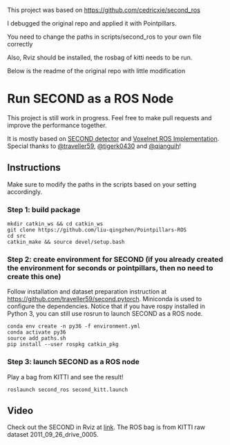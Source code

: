 This project was based on https://github.com/cedricxie/second_ros 

I debugged the original repo and applied it with Pointpillars.

You need to change the paths in scripts/second_ros to your own file correctly

Also, Rviz should be installed, the rosbag of kitti needs to be run.

Below is the readme of the original repo with little modification


# Run SECOND as a ROS Node

This project is still work in progress. Feel free to make pull requests and improve the performance together.

It is mostly based on [SECOND detector](https://github.com/traveller59/second.pytorch) and [Voxelnet ROS Implementation](https://github.com/tigerk0430/voxelnet_ros). Special thanks to [@traveller59](https://github.com/traveller59), [@tigerk0430](https://github.com/tigerk0430) and [@qianguih](https://github.com/qianguih)!

## Instructions
Make sure to modify the paths in the scripts based on your setting accordingly.

### Step 1: build package
```
mkdir catkin_ws && cd catkin_ws
git clone https://github.com/liu-qingzhen/Pointpillars-ROS
cd src
catkin_make && source devel/setup.bash
```

### Step 2: create environment for SECOND (if you already created the environment for seconds or pointpillars, then no need to create this one)
Follow installation and dataset preparation instruction at https://github.com/traveller59/second.pytorch. Miniconda is used to configure the dependencies. Notice that if you have rospy installed in Python 3, you can still use rosrun to launch SECOND as a ROS node.

```
conda env create -n py36 -f environment.yml
conda activate py36
source add_paths.sh
pip install --user rospkg catkin_pkg
```

### Step 3: launch SECOND as a ROS node
Play a bag from KITTI and see the result!
```
roslaunch second_ros second_kitt.launch
```

## Video
Check out the SECOND in Rviz at [link](https://www.youtube.com/watch?v=sRYLlBgouvI). The ROS bag is from KITTI raw dataset 2011_09_26_drive_0005.
